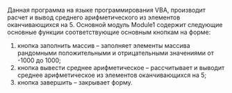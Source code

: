 ﻿Данная программа на языке программирования VBA, 
производит расчет и вывод среднего арифметического из элементов оканчивающихся на 5.
Основной модуль Module1 содержит следующие основные функции соответствующие основным кнопкам на форме:
1)	кнопка заполнить массив – заполняет элементы массива рандомными 
положительными и отрицательными значениями от -1000 до 1000;
2)	кнопка вывести среднее арифметическое – рассчитывает и выводит среднее арифметическое 
из элементов оканчивающихся на 5;
3)	кнопка завершить – закрывает форму.
